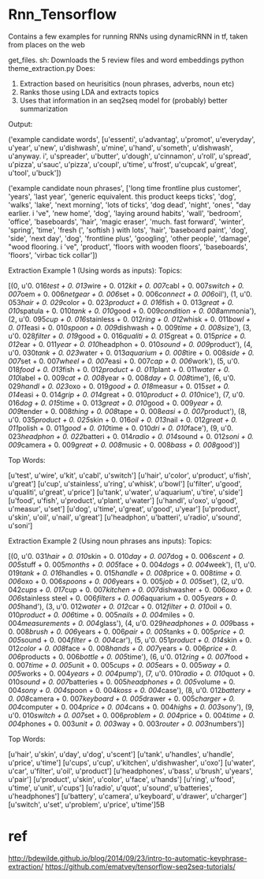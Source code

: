 # Rnn_Tensorflow
Contains a few examples for running RNNs using dynamicRNN in tf, taken from places on the web

get_files. sh: Downloads the 5 review files and word embeddings
python theme_extraction.py
Does:
1) Extraction based on heurisitics (noun phrases, adverbs, noun etc)
2) Ranks those using LDA and extracts topics
3) Uses that information in an seq2seq model for (probably) better summarization


Output:

('example candidate words', [u'essenti', u'advantag', u'promot', u'everyday', u'year', u'new', u'dishwash', u'mine', u'hand', u'someth', u'dishwash', u'anyway. i', u'spreader', u'butter', u'dough', u'cinnamon', u'roll', u'spread', u'pizza', u'sauc', u'pizza', u'coupl', u'time', u'frost', u'cupcak', u'great', u'tool', u'buck'])


('example candidate noun phrases', ['long time frontline plus customer', 'years', 'last year', 'generic equivalent. this product keeps ticks', 'dog', 'walks', 'lake', 'next morning', 'lots of ticks', 'dog dead', 'night', 'ones', "day earlier. i 've", 'new home', 'dog', 'laying around habits', 'wall', 'bedroom', 'office', 'baseboards', 'hair', 'magic eraser', 'much. fast forward', 'winter', 'spring', 'time', 'fresh (', 'softish ) with lots', 'hair', 'baseboard paint', 'dog', 'side', 'next day', 'dog', 'frontline plus', 'googling', 'other people', 'damage', "wood flooring. i 've", 'product', 'floors with wooden floors', 'baseboards', 'floors', 'virbac tick collar'])



Extraction Example 1 (Using words as inputs):
Topics:

[(0, u'0. 016*test + 0. 013*wire + 0. 012*kit + 0. 007*cabl + 0. 007*switch + 0. 007*oem + 0. 006*netgear + 0. 006*set + 0. 006*connect + 0. 006*oil'), (1, u'0. 053*hair + 0. 029*color + 0. 023*product + 0. 016*fish + 0. 013*great + 0. 010*spatula + 0. 010*tank + 0. 010*good + 0. 009*condition + 0. 008*ammonia'), (2, u'0. 095*cup + 0. 016*stainless + 0. 012*ring + 0. 012*whisk + 0. 011*bowl + 0. 011*easi + 0. 010*spoon + 0. 009*dishwash + 0. 009*time + 0. 008*size'), (3, u'0. 028*filter + 0. 019*good + 0. 016*qualiti + 0. 015*great + 0. 015*price + 0. 012*ear + 0. 011*year + 0. 010*headphon + 0. 010*sound + 0. 009*product'), (4, u'0. 030*tank + 0. 023*water + 0. 013*aquarium + 0. 008*tire + 0. 008*side + 0. 007*set + 0. 007*wheel + 0. 007*easi + 0. 007*cap + 0. 006*work'), (5, u'0. 018*food + 0. 013*fish + 0. 012*product + 0. 011*plant + 0. 011*water + 0. 010*label + 0. 009*cat + 0. 008*year + 0. 008*day + 0. 008*time'), (6, u'0. 029*handl + 0. 023*oxo + 0. 019*good + 0. 018*measur + 0. 015*set + 0. 014*easi + 0. 014*grip + 0. 014*great + 0. 010*product + 0. 010*nice'), (7, u'0. 016*dog + 0. 015*time + 0. 013*great + 0. 010*good + 0. 009*year + 0. 009*tender + 0. 008*thing + 0. 008*tape + 0. 008*easi + 0. 007*product'), (8, u'0. 035*product + 0. 025*skin + 0. 016*oil + 0. 013*nail + 0. 012*great + 0. 011*polish + 0. 011*good + 0. 010*time + 0. 010*dri + 0. 010*face'), (9, u'0. 023*headphon + 0. 022*batteri + 0. 014*radio + 0. 014*sound + 0. 012*soni + 0. 009*camera + 0. 009*great + 0. 008*music + 0. 008*bass + 0. 008*good')]

Top Words:

[u'test', u'wire', u'kit', u'cabl', u'switch']
[u'hair', u'color', u'product', u'fish', u'great']
[u'cup', u'stainless', u'ring', u'whisk', u'bowl']
[u'filter', u'good', u'qualiti', u'great', u'price']
[u'tank', u'water', u'aquarium', u'tire', u'side']
[u'food', u'fish', u'product', u'plant', u'water']
[u'handl', u'oxo', u'good', u'measur', u'set']
[u'dog', u'time', u'great', u'good', u'year']
[u'product', u'skin', u'oil', u'nail', u'great']
[u'headphon', u'batteri', u'radio', u'sound', u'soni']

Extraction Example 2 (Using noun phrases ans inputs): 
Topics:

[(0, u'0. 031*hair + 0. 010*skin + 0. 010*day + 0. 007*dog + 0. 006*scent + 0. 005*stuff + 0. 005*months + 0. 005*face + 0. 004*dogs + 0. 004*week'), (1, u'0. 019*tank + 0. 016*handles + 0. 015*handle + 0. 008*price + 0. 008*time + 0. 006*oxo + 0. 006*spoons + 0. 006*years + 0. 005*job + 0. 005*set'), (2, u'0. 042*cups + 0. 017*cup + 0. 007*kitchen + 0. 007*dishwasher + 0. 006*oxo + 0. 006*stainless steel + 0. 006*filters + 0. 006*aquarium + 0. 005*years + 0. 005*hand'), (3, u'0. 012*water + 0. 012*car + 0. 012*filter + 0. 010*oil + 0. 010*product + 0. 006*time + 0. 005*nails + 0. 004*miles + 0. 004*measurements + 0. 004*glass'), (4, u'0. 029*headphones + 0. 009*bass + 0. 008*brush + 0. 006*years + 0. 006*pair + 0. 005*tanks + 0. 005*price + 0. 005*sound + 0. 004*filter + 0. 004*car'), (5, u'0. 051*product + 0. 014*skin + 0. 012*color + 0. 008*face + 0. 008*hands + 0. 007*years + 0. 006*price + 0. 006*products + 0. 006*bottle + 0. 005*time'), (6, u'0. 012*ring + 0. 007*food + 0. 007*time + 0. 005*unit + 0. 005*cups + 0. 005*ears + 0. 005*way + 0. 005*works + 0. 004*years + 0. 004*pump'), (7, u'0. 010*radio + 0. 010*quot + 0. 010*sound + 0. 007*batteries + 0. 005*headphones + 0. 005*volume + 0. 004*sony + 0. 004*spoon + 0. 004*koss + 0. 004*case'), (8, u'0. 012*battery + 0. 008*camera + 0. 007*keyboard + 0. 005*drawer + 0. 005*charger + 0. 004*computer + 0. 004*price + 0. 004*cans + 0. 004*highs + 0. 003*sony'), (9, u'0. 010*switch + 0. 007*set + 0. 006*problem + 0. 004*price + 0. 004*time + 0. 004*phones + 0. 003*unit + 0. 003*way + 0. 003*router + 0. 003*numbers')]

Top Words:

[u'hair', u'skin', u'day', u'dog', u'scent']
[u'tank', u'handles', u'handle', u'price', u'time']
[u'cups', u'cup', u'kitchen', u'dishwasher', u'oxo']
[u'water', u'car', u'filter', u'oil', u'product']
[u'headphones', u'bass', u'brush', u'years', u'pair']
[u'product', u'skin', u'color', u'face', u'hands']
[u'ring', u'food', u'time', u'unit', u'cups']
[u'radio', u'quot', u'sound', u'batteries', u'headphones']
[u'battery', u'camera', u'keyboard', u'drawer', u'charger']
[u'switch', u'set', u'problem', u'price', u'time']5B

# ref
http://bdewilde.github.io/blog/2014/09/23/intro-to-automatic-keyphrase-extraction/
https://github.com/ematvey/tensorflow-seq2seq-tutorials/
